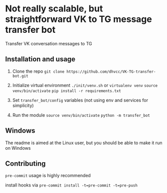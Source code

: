 # Not really scalable, but straightforward VK to TG message transfer bot

Transfer VK conversation messages to TG

## Installation and usage

1. Clone the repo `git clone https://github.com/dhvcc/VK-TG-transfer-bot.git`

2. Initialize virtual environment `./init/venv.sh` or `virtualenv venv` `source venv/bin/activate` `pip install -r requirements.txt`

3. Set `transfer_bot/config` variables (not using env and services for simplicity)

4. Run the module `source venv/bin/activate` `python -m transfer_bot`

## Windows

The readme is aimed at the Linux user, but you should be able to make it run on Windows

## Contributing

`pre-commit` usage is highly recommended

install hooks via `pre-commit install -t=pre-commit -t=pre-push`